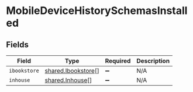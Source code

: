 # MobileDeviceHistorySchemasInstalled


## Fields

| Field                                                    | Type                                                     | Required                                                 | Description                                              |
| -------------------------------------------------------- | -------------------------------------------------------- | -------------------------------------------------------- | -------------------------------------------------------- |
| `ibookstore`                                             | [shared.Ibookstore](../../models/shared/ibookstore.md)[] | :heavy_minus_sign:                                       | N/A                                                      |
| `inhouse`                                                | [shared.Inhouse](../../models/shared/inhouse.md)[]       | :heavy_minus_sign:                                       | N/A                                                      |